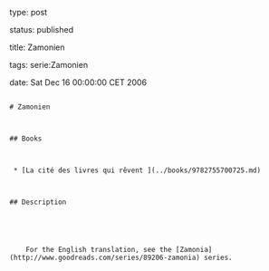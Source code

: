type: post
status: published
title: Zamonien
tags: serie:Zamonien
date: Sat Dec 16 00:00:00 CET 2006
~~~~~~
# Zamonien

## Books

 * [La cité des livres qui rêvent ](../books/9782755700725.md)

## Description


    For the English translation, see the [Zamonia](http://www.goodreads.com/series/89206-zamonia) series.


